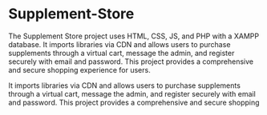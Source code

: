 # Supplement-Store
The Supplement Store project uses HTML, CSS, JS, and PHP with a XAMPP database. It imports libraries via CDN and allows users to purchase supplements through a virtual cart, message the admin, and register securely with email and password. This project provides a comprehensive and secure shopping experience for users.




It imports libraries via CDN and allows users to purchase supplements through a virtual cart, message the admin, and register securely with email and password. This project provides a comprehensive and secure shopping 

